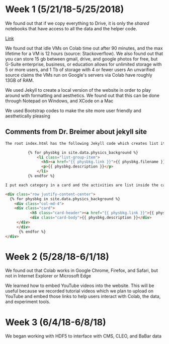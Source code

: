 # Week 1 (5/21/18-5/25/2018)

We found out that if we copy everything to Drive, it is only the *shared* notebooks that have access to all the data and the helper code. 

[Link](http://www.google.com)

We found out that idle VMs on Colab time out after 90 minutes, and the max lifetime for a VM is 12 hours (source: Stackoverflow). We also found out that you can store 15 gb between gmail, drive, and google photos for free, but G-Suite enterprise, business, or education allows for unlimited storage with 5 or more users, and 1 Tb of storage with 4 or fewer users
An unvarified source claims the VMs run on Google's servers via Colab have roughly 13GB of RAM.


We used Jekyll to create a local version of the website in order to play around with formatting and aesthetics. We found out that this can be done through Notepad on Windows, and XCode on a Mac

We used Bootstrap codes to make the site more user friendly and aesthetically pleasing

## Comments from Dr. Breimer about jekyll site

```html
The root index.html has the following Jekyll code which creates list items (<li>'s) for every activity of a particular category in the _data folder.  In the data folder, you'll find .yml files with the details of each activity.  By the way, in a perfect world, many people could edit and add to these .yml files, which are meant to be very compact and human readable, unlike XML.

	      {% for physbkg in site.data.physics_background %}
	          <li class="list-group-item">
	          	<h5><a href="{{ physbkg.link }}">{{ physbkg.filename }}</a></h5>
	          	<p>{{ physbkg.description }}</p>
	          </li>
	      {% endfor %}	  

I put each category in a card and the activities are list inside the card, but instead of putting each activity in a list item, you could instead generate a card for every activity and then put all the cards in a grid.  That would look something like this

<div class="row justify-content-center">
  {% for physbkg in site.data.physics_background %}
    <div class="col-md-4">
    <div class="card">
           <h5 class="card-header"><a href="{{ physbkg.link }}">{{ physbkg.filename }}</a></h5>
           <div class="card-body">{{ physbkg.description }}</div>
     </div>
     </div>
      {% endfor %}  
</div>
```

# Week 2 (5/28/18-6/1/18)
We found out that Colab works in Google Chrome, Firefox, and Safari, but not in Internet Explorer or Microsoft Edge

We learned how to embed YouTube videos into the website. This will be useful because we recorded tutorial videos which we plan to upload on YouTube and embed those links to help users interact with Colab, the data, and experiment tools.


# Week 3 (6/4/18-6/8/18)
We began working with HDF5 to interface with CMS, CLEO, and BaBar data
